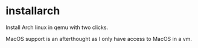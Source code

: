 # installarch
Install Arch linux in qemu with two clicks.

MacOS support is an afterthought as I only have access to MacOS in a vm.
